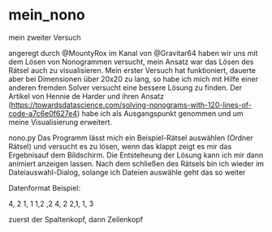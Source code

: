 # mein_nono
 mein zweiter Versuch

angeregt durch @MountyRox im Kanal von @Gravitar64 haben wir uns mit dem Lösen von Nonogrammen versucht, 
mein Ansatz war das Lösen des Rätsel auch zu visualisieren. Mein erster Versuch hat funktioniert,
dauerte aber bei Dimensionen über 20x20 zu lang, so habe ich mich mit Hilfe einer anderen fremden Solver versucht
eine bessere Lösung zu finden. Der Artikel von Hennie de Harder und ihren Ansatz 
(https://towardsdatascience.com/solving-nonograms-with-120-lines-of-code-a7c6e0f627e4) habe ich als Ausgangspunkt genommen
und um meine Visualisierung erweitert.

nono.py
Das Programm lässt mich ein Beispiel-Rätsel auswählen (Ordner Rätsel) und versucht es zu lösen,
wenn das klappt zeigt es mir das Ergebnisauf dem Bildschirm. Die Entsteheung der Lösung
kann ich mir dann animiert anzeigen lassen.
Nach dem schließen des Rätsels bin ich wieder im Dateiauswahl-Dialog,
solange ich Dateien auswähle geht das so weiter

Datenformat Beispiel:

4, 2 1, 1 1,2 ,2
4, 2 2,1, 1, 3

zuerst der Spaltenkopf, dann Zeilenkopf

